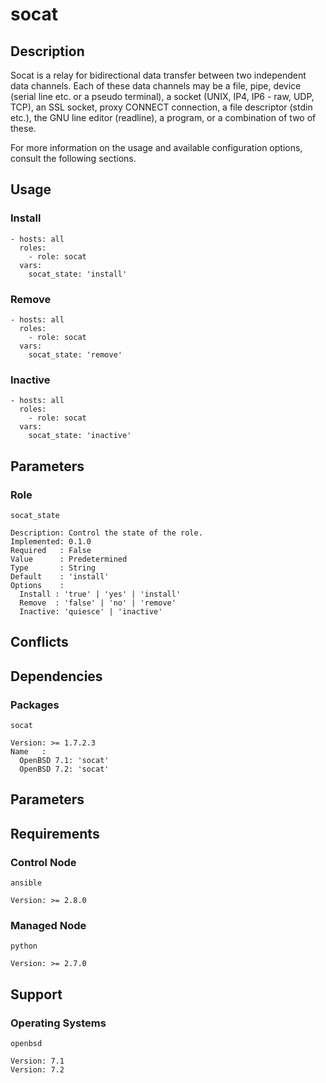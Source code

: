 # socat

## Description

Socat is a relay for bidirectional data transfer between two independent data
channels. Each of these data channels may be a file, pipe, device (serial line
etc. or a pseudo terminal), a socket (UNIX, IP4, IP6 - raw, UDP, TCP), an SSL
socket, proxy CONNECT connection, a file descriptor (stdin etc.), the GNU line
editor (readline), a program, or a combination of two of these.

For more information on the usage and available configuration options,
consult the following sections.

## Usage

### Install

```
- hosts: all
  roles:
    - role: socat
  vars:
    socat_state: 'install'
```

### Remove

```
- hosts: all
  roles:
    - role: socat
  vars:
    socat_state: 'remove'
```

### Inactive

```
- hosts: all
  roles:
    - role: socat
  vars:
    socat_state: 'inactive'
```

## Parameters

### Role

`socat_state`

    Description: Control the state of the role.
    Implemented: 0.1.0
    Required   : False
    Value      : Predetermined
    Type       : String
    Default    : 'install'
    Options    :
      Install : 'true' | 'yes' | 'install'
      Remove  : 'false' | 'no' | 'remove'
      Inactive: 'quiesce' | 'inactive'

## Conflicts

## Dependencies

### Packages

`socat`

    Version: >= 1.7.2.3
    Name   :
      OpenBSD 7.1: 'socat'
      OpenBSD 7.2: 'socat'

## Parameters

## Requirements

### Control Node

`ansible`

    Version: >= 2.8.0

### Managed Node

`python`

    Version: >= 2.7.0

## Support

### Operating Systems

`openbsd`

    Version: 7.1
    Version: 7.2
